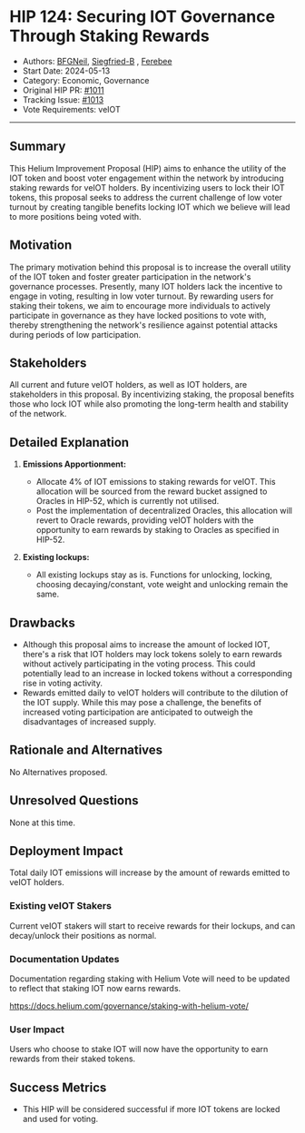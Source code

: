 # HIP 124: Securing IOT Governance Through Staking Rewards

- Authors: [BFGNeil](https://github.com/BFGNeil), [Siegfried-B](https://github.com/Siegfried-B) , [Ferebee](https://github.com/ferebee)
- Start Date: 2024-05-13
- Category: Economic, Governance
- Original HIP PR: [#1011](https://github.com/helium/HIP/pull/1011)
- Tracking Issue: [#1013](https://github.com/helium/HIP/issues/1013)
- Vote Requirements: veIOT

---

## Summary

This Helium Improvement Proposal (HIP) aims to enhance the utility of the IOT token and boost voter engagement within the network by introducing staking rewards for veIOT holders. By incentivizing users to lock their IOT tokens, this proposal seeks to address the current challenge of low voter turnout by creating tangible benefits locking IOT which we believe will lead to more positions being voted with.

## Motivation

The primary motivation behind this proposal is to increase the overall utility of the IOT token and foster greater participation in the network's governance processes. Presently, many IOT holders lack the incentive to engage in voting, resulting in low voter turnout. By rewarding users for staking their tokens, we aim to encourage more individuals to actively participate in governance as they have locked positions to vote with, thereby strengthening the network's resilience against potential attacks during periods of low participation.

## Stakeholders

All current and future veIOT holders, as well as IOT holders, are stakeholders in this proposal. By incentivizing staking, the proposal benefits those who lock IOT while also promoting the long-term health and stability of the network.

## Detailed Explanation

1. **Emissions Apportionment:**
    - Allocate 4% of IOT emissions to staking rewards for veIOT. This allocation will be sourced from the reward bucket assigned to Oracles in HIP-52, which is currently not utilised.
    - Post the implementation of decentralized Oracles, this allocation will revert to Oracle rewards, providing veIOT holders with the opportunity to earn rewards by staking to Oracles as specified in HIP-52.

2. **Existing lockups:**
    - All existing lockups stay as is. Functions for unlocking, locking, choosing decaying/constant, vote weight and unlocking remain the same.

## Drawbacks

- Although this proposal aims to increase the amount of locked IOT, there's a risk that IOT holders may lock tokens solely to earn rewards without actively participating in the voting process. This could potentially lead to an increase in locked tokens without a corresponding rise in voting activity.
- Rewards emitted daily to veIOT holders will contribute to the dilution of the IOT supply. While this may pose a challenge, the benefits of increased voting participation are anticipated to outweigh the disadvantages of increased supply.

## Rationale and Alternatives

No Alternatives proposed.

## Unresolved Questions

None at this time.

## Deployment Impact

Total daily IOT emissions will increase by the amount of rewards emitted to veIOT holders.

### Existing veIOT Stakers

Current veIOT stakers will start to receive rewards for their lockups, and can decay/unlock their positions as normal.

### Documentation Updates

Documentation regarding staking with Helium Vote will need to be updated to reflect that staking IOT now earns rewards.

https://docs.helium.com/governance/staking-with-helium-vote/

### User Impact

Users who choose to stake IOT will now have the opportunity to earn rewards from their staked tokens. 

## Success Metrics

- This HIP will be considered successful if more IOT tokens are locked and used for voting. 
